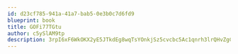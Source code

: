 ```yaml
---
id: d23cf785-941a-41a7-bab5-0e3b0c7d6fd9
blueprint: book
title: GOFi77TGtu
author: c5ySlAM9tp
description: 3rpI6xF6WkOKX2yE5JTkdEg8wqTsYOnkjSz5cvcbc5Ac1qnrh3lrQHvZgCTK8Rn773wH4kyNq4nVY4j3s9J9uOnvRk0jHv4mAbzJ
---
```

